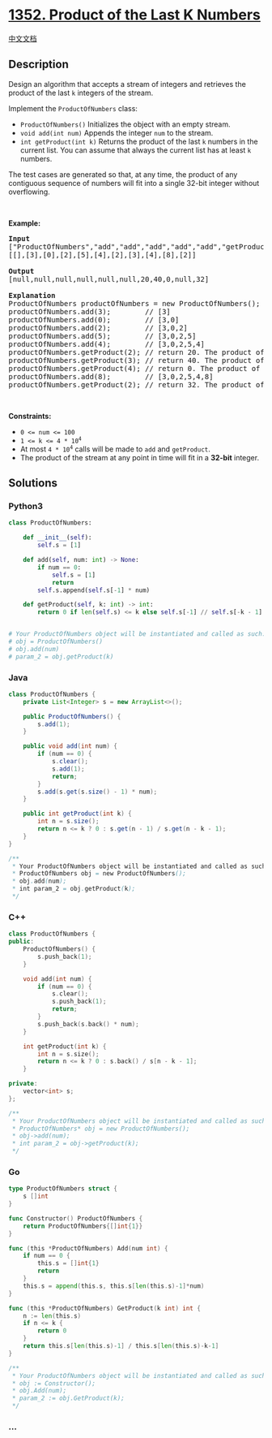 # [1352. Product of the Last K Numbers](https://leetcode.com/problems/product-of-the-last-k-numbers)

[中文文档](/solution/1300-1399/1352.Product%20of%20the%20Last%20K%20Numbers/README.md)

## Description

<p>Design an algorithm that accepts a stream of integers and retrieves the product of the last <code>k</code> integers of the stream.</p>

<p>Implement the <code>ProductOfNumbers</code> class:</p>

<ul>
	<li><code>ProductOfNumbers()</code> Initializes the object with an empty stream.</li>
	<li><code>void add(int num)</code> Appends the integer <code>num</code> to the stream.</li>
	<li><code>int getProduct(int k)</code> Returns the product of the last <code>k</code> numbers in the current list. You can assume that always the current list has at least <code>k</code> numbers.</li>
</ul>

<p>The test cases are generated so that, at any time, the product of any contiguous sequence of numbers will fit into a single 32-bit integer without overflowing.</p>

<p>&nbsp;</p>
<p><strong class="example">Example:</strong></p>

<pre>
<strong>Input</strong>
[&quot;ProductOfNumbers&quot;,&quot;add&quot;,&quot;add&quot;,&quot;add&quot;,&quot;add&quot;,&quot;add&quot;,&quot;getProduct&quot;,&quot;getProduct&quot;,&quot;getProduct&quot;,&quot;add&quot;,&quot;getProduct&quot;]
[[],[3],[0],[2],[5],[4],[2],[3],[4],[8],[2]]

<strong>Output</strong>
[null,null,null,null,null,null,20,40,0,null,32]

<strong>Explanation</strong>
ProductOfNumbers productOfNumbers = new ProductOfNumbers();
productOfNumbers.add(3);        // [3]
productOfNumbers.add(0);        // [3,0]
productOfNumbers.add(2);        // [3,0,2]
productOfNumbers.add(5);        // [3,0,2,5]
productOfNumbers.add(4);        // [3,0,2,5,4]
productOfNumbers.getProduct(2); // return 20. The product of the last 2 numbers is 5 * 4 = 20
productOfNumbers.getProduct(3); // return 40. The product of the last 3 numbers is 2 * 5 * 4 = 40
productOfNumbers.getProduct(4); // return 0. The product of the last 4 numbers is 0 * 2 * 5 * 4 = 0
productOfNumbers.add(8);        // [3,0,2,5,4,8]
productOfNumbers.getProduct(2); // return 32. The product of the last 2 numbers is 4 * 8 = 32 
</pre>

<p>&nbsp;</p>
<p><strong>Constraints:</strong></p>

<ul>
	<li><code>0 &lt;= num &lt;= 100</code></li>
	<li><code>1 &lt;= k &lt;= 4 * 10<sup>4</sup></code></li>
	<li>At most <code>4 * 10<sup>4</sup></code> calls will be made to <code>add</code> and <code>getProduct</code>.</li>
	<li>The product of the stream at any point in time will fit in a <strong>32-bit</strong> integer.</li>
</ul>

## Solutions

<!-- tabs:start -->

### **Python3**

```python
class ProductOfNumbers:

    def __init__(self):
        self.s = [1]

    def add(self, num: int) -> None:
        if num == 0:
            self.s = [1]
            return
        self.s.append(self.s[-1] * num)

    def getProduct(self, k: int) -> int:
        return 0 if len(self.s) <= k else self.s[-1] // self.s[-k - 1]


# Your ProductOfNumbers object will be instantiated and called as such:
# obj = ProductOfNumbers()
# obj.add(num)
# param_2 = obj.getProduct(k)
```

### **Java**

```java
class ProductOfNumbers {
    private List<Integer> s = new ArrayList<>();

    public ProductOfNumbers() {
        s.add(1);
    }

    public void add(int num) {
        if (num == 0) {
            s.clear();
            s.add(1);
            return;
        }
        s.add(s.get(s.size() - 1) * num);
    }

    public int getProduct(int k) {
        int n = s.size();
        return n <= k ? 0 : s.get(n - 1) / s.get(n - k - 1);
    }
}

/**
 * Your ProductOfNumbers object will be instantiated and called as such:
 * ProductOfNumbers obj = new ProductOfNumbers();
 * obj.add(num);
 * int param_2 = obj.getProduct(k);
 */
```

### **C++**

```cpp
class ProductOfNumbers {
public:
    ProductOfNumbers() {
        s.push_back(1);
    }

    void add(int num) {
        if (num == 0) {
            s.clear();
            s.push_back(1);
            return;
        }
        s.push_back(s.back() * num);
    }

    int getProduct(int k) {
        int n = s.size();
        return n <= k ? 0 : s.back() / s[n - k - 1];
    }

private:
    vector<int> s;
};

/**
 * Your ProductOfNumbers object will be instantiated and called as such:
 * ProductOfNumbers* obj = new ProductOfNumbers();
 * obj->add(num);
 * int param_2 = obj->getProduct(k);
 */
```

### **Go**

```go
type ProductOfNumbers struct {
	s []int
}

func Constructor() ProductOfNumbers {
	return ProductOfNumbers{[]int{1}}
}

func (this *ProductOfNumbers) Add(num int) {
	if num == 0 {
		this.s = []int{1}
		return
	}
	this.s = append(this.s, this.s[len(this.s)-1]*num)
}

func (this *ProductOfNumbers) GetProduct(k int) int {
	n := len(this.s)
	if n <= k {
		return 0
	}
	return this.s[len(this.s)-1] / this.s[len(this.s)-k-1]
}

/**
 * Your ProductOfNumbers object will be instantiated and called as such:
 * obj := Constructor();
 * obj.Add(num);
 * param_2 := obj.GetProduct(k);
 */
```

### **...**

```

```

<!-- tabs:end -->

